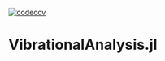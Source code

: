 [![codecov](https://codecov.io/gh/galjos/VibrationalAnalysis/graph/badge.svg?token=PIG1D1QIEE)](https://codecov.io/gh/galjos/VibrationalAnalysis)

# VibrationalAnalysis.jl
